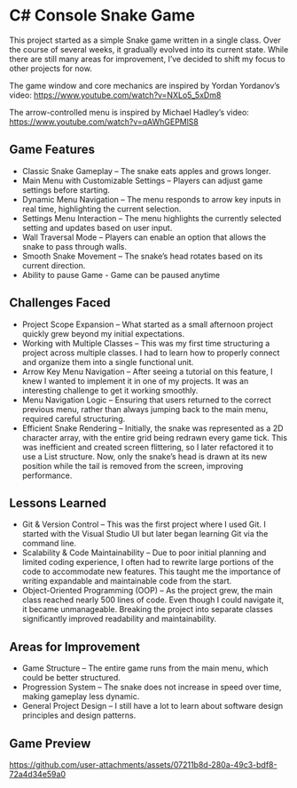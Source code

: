 # C# Console Snake Game

This project started as a simple Snake game written in a single class. Over the course of several weeks, it gradually evolved into its current state. While there are still many areas for improvement, I’ve decided to shift my focus to other projects for now.

The game window and core mechanics are inspired by Yordan Yordanov’s video: 
https://www.youtube.com/watch?v=NXLo5_5xDm8

The arrow-controlled menu is inspired by Michael Hadley’s video: 
https://www.youtube.com/watch?v=qAWhGEPMlS8

## Game Features

* Classic Snake Gameplay – The snake eats apples and grows longer.
* Main Menu with Customizable Settings – Players can adjust game settings before starting.
* Dynamic Menu Navigation – The menu responds to arrow key inputs in real time, highlighting the current selection.
* Settings Menu Interaction – The menu highlights the currently selected setting and updates based on user input.
* Wall Traversal Mode – Players can enable an option that allows the snake to pass through walls.
* Smooth Snake Movement – The snake’s head rotates based on its current direction.
* Ability to pause Game - Game can be paused anytime

## Challenges Faced

* Project Scope Expansion – What started as a small afternoon project quickly grew beyond my initial expectations.
* Working with Multiple Classes – This was my first time structuring a project across multiple classes. I had to learn how to properly connect and organize them into a single functional unit.
* Arrow Key Menu Navigation – After seeing a tutorial on this feature, I knew I wanted to implement it in one of my projects. It was an interesting challenge to get it working smoothly.
* Menu Navigation Logic – Ensuring that users returned to the correct previous menu, rather than always jumping back to the main menu, required careful structuring.
* Efficient Snake Rendering – Initially, the snake was represented as a 2D character array, with the entire grid being redrawn every game tick. This was inefficient and created screen flittering, so I later refactored it to use a List<SnakeBody> structure. Now, only the snake’s head is drawn at its new position while the tail is removed from the screen, improving performance.

## Lessons Learned

* Git & Version Control – This was the first project where I used Git. I started with the Visual Studio UI but later began learning Git via the command line.
* Scalability & Code Maintainability – Due to poor initial planning and limited coding experience, I often had to rewrite large portions of the code to accommodate new features. This taught me the importance of writing expandable and maintainable code from the start.
* Object-Oriented Programming (OOP) – As the project grew, the main class reached nearly 500 lines of code. Even though I could navigate it, it became unmanageable. Breaking the project into separate classes significantly improved readability and maintainability.

## Areas for Improvement

* Game Structure – The entire game runs from the main menu, which could be better structured.
* Progression System – The snake does not increase in speed over time, making gameplay less dynamic.
* General Project Design – I still have a lot to learn about software design principles and design patterns.

## Game Preview

https://github.com/user-attachments/assets/07211b8d-280a-49c3-bdf8-72a4d34e59a0

